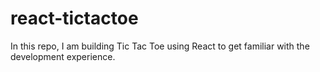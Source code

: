 # react-tictactoe
In this repo, I am building Tic Tac Toe using React to get familiar with the development experience.
